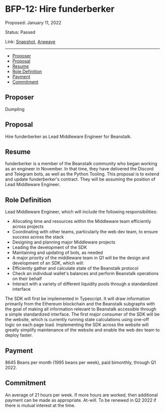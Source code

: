 # BFP-12: Hire funderberker

Proposed: January 11, 2022

Status: Passed

Link: [Snapshot](https://snapshot.org/#/beanstalkfarms.eth/proposal/0x66a0d016343f1bda968afd03340910c09cd4e545e087fc917b371109348c2f99), [Arweave](https://arweave.net/ocAEtvG2zQ4dayk4qY2GY48dhWyWDWloz7dhvQdN5Os)

---

- [Proposer](#proposer)
- [Proposal](#proposal)
- [Resume](#resume)
- [Role Definition](#role-definition)
- [Payment](#payment)
- [Commitment](#commitment)

## Proposer

Dumpling

## Proposal

Hire funderberker as Lead Middleware Engineer for Beanstalk.

## Resume

funderberker is a member of the Beanstalk community who began working as an engineer in November. In that time, they have delivered the Discord and Telegram bots, as well as the Python Tooling. This proposal is to extend and update funderberker's contract. They will be assuming the position of Lead Middleware Engineer.

## Role Definition

Lead Middleware Engineer, which will include the following responsibilities:

- Allocating time and resources within the Middleware team efficiently across projects
- Coordinating with other teams, particularly the web dev team, to ensure success across the stack
- Designing and planning major Middleware projects
- Leading the development of the SDK
- Maintaining and updating of bots, as needed
- A major priority of the middleware team in Q1 will be the design and development of an SDK, which will:
- Efficiently gather and calculate state of the Beanstalk protocol
- Check an individual wallet's balances and perform Beanstalk operations on their behalf
- Interact with a variety of different liquidity pools through a standardized interface

The SDK will first be implemented in Typescript. It will draw information primarily from the Ethereum blockchain and the Beanstalk subgraphs with the goal of making all information relevant to Beanstalk accessible through a simple standardized interface. The first major consumer of the SDK will be the website, which is currently running state calculations using one-off logic on each page load. Implementing the SDK across the website will greatly simplify maintenance of the website and enable the web dev team to deploy faster.

## Payment

8645 Beans per month (1995 beans per week), paid bimonthly, through Q1 2022.

## Commitment

An average of 21 hours per week. If more hours are worked, then additional payment can be made as appropriate. At-will. To be renewed in Q2 2022 if there is mutual interest at the time.
